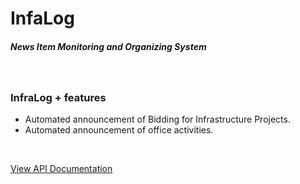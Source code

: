 # InfaLog

##### News Item Monitoring and Organizing System
&nbsp;

### InfraLog + features
* Automated announcement of Bidding for Infrastructure Projects.
* Automated announcement of office activities.


&nbsp;
&nbsp;
&nbsp;



[View API Documentation](https://documenter.getpostman.com/view/17455584/2s83zpHfSa)

